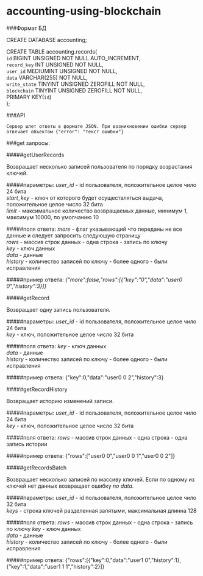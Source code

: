 # accounting-using-blockchain

###Формат БД

CREATE DATABASE accounting;

CREATE TABLE accounting.records(  
	`id` BIGINT UNSIGNED NOT NULL AUTO_INCREMENT,  
	`record_key` INT UNSIGNED NOT NULL,  
	`user_id` MEDIUMINT UNSIGNED NOT NULL,  
	`data` VARCHAR(255) NOT NULL,  
	`write_state` TINYINT UNSIGNED ZEROFILL NOT NULL,  
	`blockchain` TINYINT UNSIGNED ZEROFILL NOT NULL,  
	PRIMARY KEY(`id`)  
);

###API

	Сервер шлет ответы в формате JSON. При возникновении ошибки сервер отвечает объектом {"error": "текст ошибки"} 


###get запросы:

#####getUserRecords

Возвращает несколько записей пользователя по порядку возрастания ключей.


#####параметры:
*user_id* - id пользователя, положительное целое чило 24 бита  
*start_key* - ключ от которого будет осуществляться выдача, положительное целое число 32 бита  
*limit* - максимальное количество возвращаемых данные, минимум 1, максимум 10000, по умолчанию 10

#####поля ответа:
*more* - флаг указывающий что переданы не все данные и следует запросить следующую страницу  
*rows* - массив строк данных - одна строка - запись по ключу   
*key* - ключ данных  
*data* - данные  
*history* - количество записей по ключу - более одного - были исправления  

#####пример ответа:
*{"more":false,"rows":[{"key":"0","data":"user0 0","history":3}]}*



#####getRecord

Возвращает одну запись пользователя.

#####параметры:
*user_id* - id пользователя, положительное целое чило 24 бита  
*key* - ключ, положительное целое число 32 бита  

#####поля ответа:
*key* - ключ данных  
*data* - данные  
*history* - количество записей по ключу - более одного - были исправления


#####пример ответа:
{"key":0,"data":"user0 0 2","history":3}






#####getRecordHistory

Возвращает историю изменений записи.

#####параметры:
*user_id* - id пользователя, положительное целое чило 24 бита  
*key* - ключ, положительное целое число 32 бита  

#####поля ответа:
*rows* - массив строк данных - одна строка - одна запись истории

#####пример ответа:
{"rows":["user0 0","user0 0 1","user0 0 2"]}






#####getRecordsBatch

Возвращает несколько записей по массиву ключей. Если по одному из ключей нет данных возвращает
ошибку *no data*.

#####параметры:
*user_id* - id пользователя, положительное целое чило 32 бита  
*keys* - строка ключей разделенная запятыми, максимальная длинна 128  


#####поля ответа:
*rows* - массив строк данных - одна строка - запись по ключу
*key* - ключ данных  
*data* - данные  
*history* - количество записей по ключу - более одного - были исправления  


#####пример ответа:
{"rows":[{"key":0,"data":"user1 0","history":1},{"key":1,"data":"user1 1 1","history":2}]}
